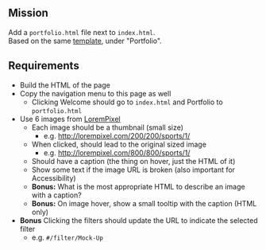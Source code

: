 Mission
---------

Add a `portfolio.html` file next to `index.html`.  
Based on the same [template](http://ashmawi.work/wp/riche/), under "Portfolio".

Requirements
-------------

- Build the HTML of the page
- Copy the navigation menu to this page as well
  - Clicking Welcome should go to `index.html` and Portfolio to `portfolio.html`
- Use 6 images from [LoremPixel](http://lorempixel.com/)
  - Each image should be a thumbnail (small size)
    - e.g. <http://lorempixel.com/200/200/sports/1/>
  - When clicked, should lead to the original sized image
    - e.g. <http://lorempixel.com/800/800/sports/1/>
  - Should have a caption (the thing on hover, just the HTML of it)
  - Show some text if the image URL is broken (also important for Accessibility) 
  - **Bonus:** What is the most appropriate HTML to describe an image with a caption?
  - **Bonus:** On image hover, show a small tooltip with the caption (HTML only)
- **Bonus** Clicking the filters should update the URL to indicate the selected filter
  - e.g. `#/filter/Mock-Up`
